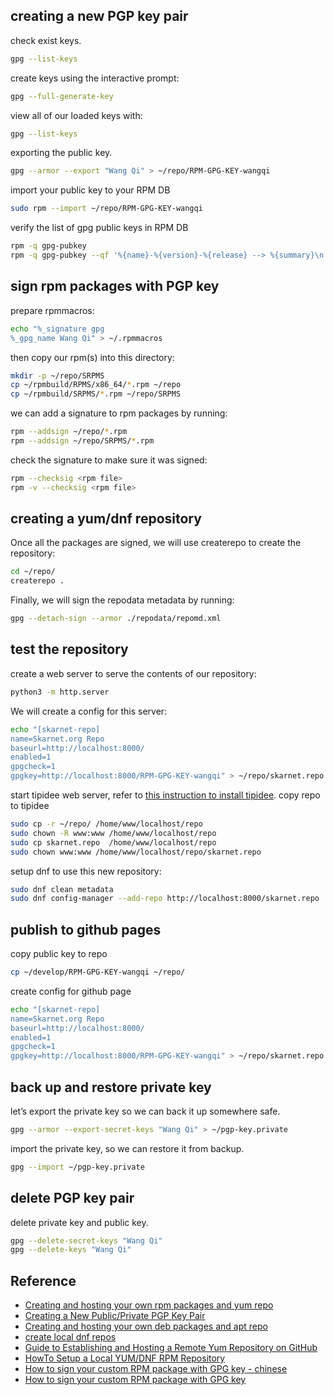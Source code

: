## creating a new PGP key pair
check exist keys.
```sh
gpg --list-keys
```
create keys using the interactive prompt:
```sh
gpg --full-generate-key
```
view all of our loaded keys with:
```sh
gpg --list-keys
```
exporting the public key.
```sh
gpg --armor --export "Wang Qi" > ~/repo/RPM-GPG-KEY-wangqi
```
import your public key to your RPM DB
```sh
sudo rpm --import ~/repo/RPM-GPG-KEY-wangqi
```
verify the list of gpg public keys in RPM DB
```sh
rpm -q gpg-pubkey
rpm -q gpg-pubkey --qf '%{name}-%{version}-%{release} --> %{summary}\n'
```
## sign rpm packages with PGP key
prepare rpmmacros:
```sh
echo "%_signature gpg
%_gpg_name Wang Qi" > ~/.rpmmacros
```
then copy our rpm(s) into this directory:
```sh
mkdir -p ~/repo/SRPMS
cp ~/rpmbuild/RPMS/x86_64/*.rpm ~/repo
cp ~/rpmbuild/SRPMS/*.rpm ~/repo/SRPMS
```
we can add a signature to rpm packages by running:
```sh
rpm --addsign ~/repo/*.rpm
rpm --addsign ~/repo/SRPMS/*.rpm
```
check the signature to make sure it was signed:
```sh
rpm --checksig <rpm file>
rpm -v --checksig <rpm file>
```

## creating a yum/dnf repository
Once all the packages are signed, we will use createrepo to create the repository:
```sh
cd ~/repo/
createrepo .
```
Finally, we will sign the repodata metadata by running:
```sh
gpg --detach-sign --armor ./repodata/repomd.xml
```

## test the repository
create a web server to serve the contents of our repository:
```sh
python3 -m http.server
```
We will create a config for this server:
```sh
echo "[skarnet-repo]
name=Skarnet.org Repo
baseurl=http://localhost:8000/
enabled=1
gpgcheck=1
gpgkey=http://localhost:8000/RPM-GPG-KEY-wangqi" > ~/repo/skarnet.repo
```
start tipidee web server, refer to [this instruction to install tipidee](tipidee/readme.md). copy repo to tipidee
```sh
sudo cp -r ~/repo/ /home/www/localhost/repo
sudo chown -R www:www /home/www/localhost/repo
sudo cp skarnet.repo  /home/www/localhost/repo
sudo chown www:www /home/www/localhost/repo/skarnet.repo
```
setup dnf to use this new repository:
```sh
sudo dnf clean metadata
sudo dnf config-manager --add-repo http://localhost:8000/skarnet.repo
```
## publish to github pages
copy public key to repo
```sh
cp ~/develop/RPM-GPG-KEY-wangqi ~/repo/
```
create config for github page
```sh
echo "[skarnet-repo]
name=Skarnet.org Repo
baseurl=http://localhost:8000/
enabled=1
gpgcheck=1
gpgkey=http://localhost:8000/RPM-GPG-KEY-wangqi" > ~/repo/skarnet.repo
```
## back up and restore private key
let’s export the private key so we can back it up somewhere safe.
```sh
gpg --armor --export-secret-keys "Wang Qi" > ~/pgp-key.private
```
import the private key, so we can restore it from backup.
```sh
gpg --import ~/pgp-key.private
```

## delete PGP key pair
delete private key and public key.
```sh
gpg --delete-secret-keys "Wang Qi"
gpg --delete-keys "Wang Qi"
```
## Reference

- [Creating and hosting your own rpm packages and yum repo](https://earthly.dev/blog/creating-and-hosting-your-own-rpm-packages-and-yum-repo/)
- [Creating a New Public/Private PGP Key Pair](https://earthly.dev/blog/creating-and-hosting-your-own-deb-packages-and-apt-repo/)
- [Creating and hosting your own deb packages and apt repo](https://earthly.dev/blog/creating-and-hosting-your-own-deb-packages-and-apt-repo/)
- [create local dnf repos](https://blog.cykerway.com/posts/2020/06/09/create-local-dnf-repos.html)
- [Guide to Establishing and Hosting a Remote Yum Repository on GitHub](https://medium.com/debugging-diaries/guide-to-establishing-and-hosting-a-remote-yum-repository-on-github-b8326b60ac68)
- [HowTo Setup a Local YUM/DNF RPM Repository](https://github.com/taw00/howto/blob/master/howto-setup-a-local-yum-dnf-repository.md)
- [How to sign your custom RPM package with GPG key - chinese](https://gist.github.com/Rtoax/2fc39c6699e75185c25b53e0960425d7)
- [How to sign your custom RPM package with GPG key](https://gist.github.com/fernandoaleman/1376720)

